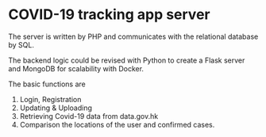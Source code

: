 # COVID-19 tracking app server

The server is written by PHP and communicates with the relational database by SQL.

The backend logic could be revised with Python to create a Flask server and MongoDB for scalability with Docker.

The basic functions are 
1. Login, Registration
2. Updating & Uploading
3. Retrieving Covid-19 data from data.gov.hk
4. Comparison the locations of the user and confirmed cases.
